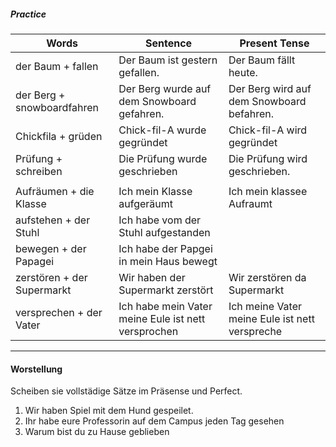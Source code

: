 
##### Practice
| Words | Sentence | Present Tense |
| ---- | ---- | ---- |
| der Baum + fallen | Der Baum ist gestern gefallen. | Der Baum fällt heute. |
| der Berg + snowboardfahren | Der Berg wurde auf dem Snowboard gefahren. | Der Berg wird auf dem Snowboard befahren. |
| Chickfila + grüden | Chick-fil-A wurde gegründet | Chick-fil-A wird gegründet |
| Prüfung + schreiben | Die Prüfung wurde geschrieben | Die Prüfung wird geschrieben. |
|  |  |  |
| Aufräumen + die Klasse | Ich mein Klasse aufgeräumt |  Ich mein klassee Aufraumt |
| aufstehen + der Stuhl | Ich habe vom der Stuhl aufgestanden                       |  |
| bewegen + der Papagei | Ich habe der Papgei in mein Haus bewegt |  |
| zerstören + der Supermarkt | Wir haben der Supermarkt zerstört  | Wir zerstören da Supermarkt  |
| versprechen + der Vater | Ich habe mein Vater meine Eule ist nett versprochen | Ich meine Vater meine Eule ist nett verspreche |
****
#### Worstellung

Scheiben sie vollstädige Sätze im Präsense und Perfect.

1) Wir haben Spiel mit dem Hund gespeilet.
2) Ihr habe eure Professorin auf dem Campus jeden Tag gesehen
3) Warum bist du zu Hause geblieben



